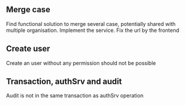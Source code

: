 ## Merge case
Find functional solution to merge several case, potentially shared with multiple organisation.
Implement the service.
Fix the url by the frontend

## Create user
Create an user without any permission should not be possible

## Transaction, authSrv and audit
Audit is not in the same transaction as authSrv operation